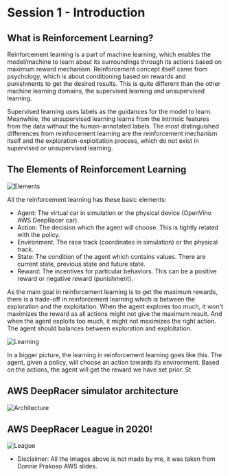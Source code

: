# Session 1 - Introduction 


## What is Reinforcement Learning? 

Reinforcement learning is a part of machine learning, which enables the model/machine to learn about its surroundings through its actions based on maximum reward mechanism. Reinforcement concept itself came from psychology, which is about conditioning based on rewards and punishments to get the desired results. This is quite different than the other machine learning domains, the supervised learning and unsupervised learning. 

Supervised learning uses labels as the guidances for the model to learn. Meanwhile, the unsupervised learning learns from the intrinsic features from the data without the human-annotated labels. The most distinguished differences from reinforcement learning are the reinforcement mechanism itself and the exploration-exploitation process, which do not exist in supervised or unsupervised learning.

## The Elements of Reinforcement Learning

![Elements](~@assets/images/rl_elements.png)

All the reinforcement learning has these basic elements:
- Agent: 
    The virtual car in simulation or the physical device (OpenVino AWS DeepRacer car).
- Action:
    The decision which the agent will choose. This is tightly related with the policy.
- Environment:
    The race track (coordinates in simulation) or the physical track.
- State:
    The condition of the agent which contains values. There are current state, previous state and future state.
- Reward:
    The incentives for particular behaviors. This can be a positive reward or negative reward (punishment).

As the main goal in reinforcement learning is to get the maximum rewards, there is a trade-off in reinforcement learning which is between the exploration and the exploitation. When the agent explores too much, it won't maximizes the reward as all actions might not give the maximum result. And when the agent exploits too much, it might not maximizes the right action. The agent should balances between exploration and exploitation.

![Learning](~@assets/images/rl_elements_learning.png)

In a bigger picture, the learning in reinforcement learning goes like this. The agent, given a policy, will choose an action towards its environment. Based on the actions, the agent will get the reward we have set prior. St   

## AWS DeepRacer simulator architecture
![Architecture](~@assets/images/rl_aws-deepracer-arch.png)


## AWS DeepRacer League in 2020!
![League](~@assets/images/rl_aws-deepracer-league.png)


* Disclaimer: All the images above is not made by me, it was taken from Donnie Prakoso AWS slides.